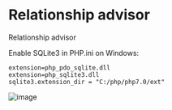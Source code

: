 # Relationship advisor

Relationship advisor

Enable SQLite3 in PHP.ini on Windows:

    extension=php_pdo_sqlite.dll
    extension=php_sqlite3.dll
    sqlite3.extension_dir = "C:/php/php7.0/ext"

![image](https://user-images.githubusercontent.com/20396198/57486030-76d3a000-72ad-11e9-9f08-b19cfb5d4b7b.png)
